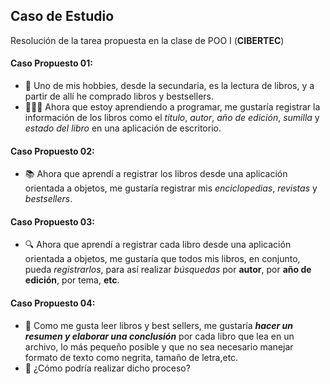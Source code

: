 ## Caso de Estudio
Resolución de la tarea propuesta en la clase de POO I (**CIBERTEC**)

#### Caso Propuesto 01:
- 📕 Uno de mis hobbies, desde la secundaria, es
la lectura de libros, y a partir de allí he
comprado libros y bestsellers.
- 👨🏻‍💻 Ahora que estoy aprendiendo a programar,
me gustaría registrar la información de los
libros como el *titulo*, *autor*, *año de edición*,
*sumilla* y *estado del libro* en una aplicación de
escritorio.

#### Caso Propuesto 02:
- 📚 Ahora que aprendí a registrar los libros desde una
aplicación orientada a objetos, me gustaría registrar mis
*enciclopedias*, *revistas* y *bestsellers*.

#### Caso Propuesto 03:
- 🔍 Ahora que aprendí a registrar cada libro desde una
aplicación orientada a objetos, me gustaría que todos mis
libros, en conjunto, pueda *registrarlos*, para así realizar
*búsquedas* por **autor**, por **año de edición**, por tema, **etc**.

#### Caso Propuesto 04:
- 📄 Como me gusta leer libros y best sellers, me gustaría
***hacer un resumen y elaborar una conclusión*** por cada
libro que lea en un archivo, lo más pequeño posible y que
no sea necesario manejar formato de texto como negrita,
tamaño de letra,etc.
- 🤔 ¿Cómo podría realizar dicho proceso?